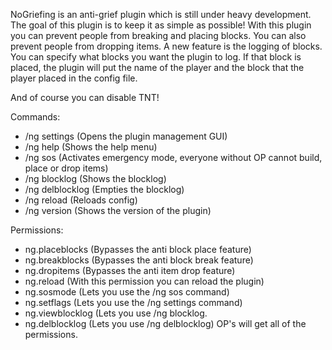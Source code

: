 NoGriefing is an anti-grief plugin which is still under heavy development. The goal of this plugin is to keep it as simple as possible! With this plugin you can prevent people from breaking and placing blocks. You can also prevent people from dropping items. A new feature is the logging of blocks. You can specify what blocks you want the plugin to log. If that block is placed, the plugin will put the name of the player and the block that the player placed in the config file.

And of course you can disable TNT!

Commands:
- /ng settings (Opens the plugin management GUI)
- /ng help (Shows the help menu)
- /ng sos (Activates emergency mode, everyone without OP cannot build, place or drop items)
- /ng blocklog (Shows the blocklog)
- /ng delblocklog (Empties the blocklog)
- /ng reload (Reloads config)
- /ng version (Shows the version of the plugin)

Permissions:
- ng.placeblocks (Bypasses the anti block place feature)
- ng.breakblocks (Bypasses the anti block break feature)
- ng.dropitems (Bypasses the anti item drop feature)
- ng.reload (With this permission you can reload the plugin)
- ng.sosmode (Lets you use the /ng sos command)
- ng.setflags (Lets you use the /ng settings command)
- ng.viewblocklog (Lets you use /ng blocklog.
- ng.delblocklog (Lets you use /ng delblocklog)
OP's will get all of the permissions.
